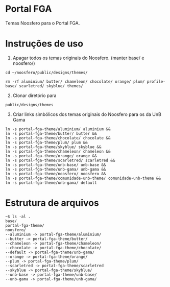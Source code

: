 Portal FGA
================
Temas Noosfero para o Portal FGA.


Instruções de uso
=================

1. Apagar todos os temas originais do Noosfero.
(manter base/ e noosfero/)

```
cd ~/noosfero/public/designs/themes/

rm -rf aluminium/ butter/ chameleon/ chocolate/ orange/ plum/ profile-base/ scarletred/ skyblue/ themes/
```

2. Clonar diretório para 

```
public/designs/themes
```

3. Criar links simbólicos dos temas originais do Noosfero para os da UnB Gama

```
ln -s portal-fga-theme/aluminium/ aluminium &&
ln -s portal-fga-theme/butter/ butter &&
ln -s portal-fga-theme/chocolate/ chocolate &&
ln -s portal-fga-theme/plum/ plum &&
ln -s portal-fga-theme/skyblue/ skyblue &&
ln -s portal-fga-theme/chameleon/ chameleon &&
ln -s portal-fga-theme/orange/ orange &&
ln -s portal-fga-theme/scarletred/ scarletred &&
ln -s portal-fga-theme/unb-base/ unb-base &&
ln -s portal-fga-theme/unb-gama/ unb-gama &&
ln -s portal-fga-theme/noosfero/ noosfero &&
ln -s portal-fga-theme/comunidade-unb-theme/ comunidade-unb-theme &&
ln -s portal-fga-theme/unb-gama/ default 
```


Estrutura de arquivos
=====================
```
~$ ls -al .
base/
portal-fga-theme/ 
noosfero/ 
--aluminium -> portal-fga-theme/aluminium/
--butter -> portal-fga-theme/butter/
--chameleon -> portal-fga-theme/chameleon/
--chocolate -> portal-fga-theme/chocolate/
--default -> portal-fga-theme/unb-gama/
--orange -> portal-fga-theme/orange/
--plum -> portal-fga-theme/plum/
--scarletred -> portal-fga-theme/scarletred
--skyblue -> portal-fga-theme/skyblue/
--unb-base -> portal-fga-theme/unb-base/
--unb-gama -> portal-fga-theme/unb-gama/ 
```


